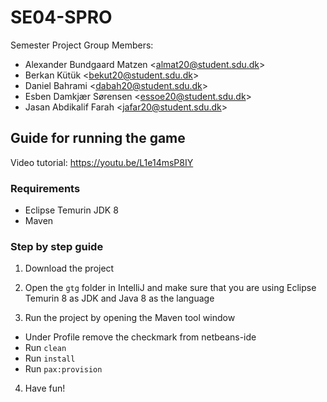 # SE04-SPRO

Semester Project Group Members:

- Alexander Bundgaard Matzen <<almat20@student.sdu.dk>>
- Berkan Kütük <<bekut20@student.sdu.dk>>
- Daniel Bahrami <<dabah20@student.sdu.dk>>
- Esben Damkjær Sørensen <<essoe20@student.sdu.dk>>
- Jasan Abdikalif Farah <<jafar20@student.sdu.dk>>

## Guide for running the game
Video tutorial: https://youtu.be/L1e14msP8IY

### Requirements
- Eclipse Temurin JDK 8
- Maven

### Step by step guide
1. Download the project 

2. Open the `gtg` folder in IntelliJ and make sure that you are using Eclipse Temurin 8 as JDK and Java 8 as the language

3. Run the project by opening the Maven tool window
  - Under Profile remove the checkmark from netbeans-ide
  - Run `clean`
  - Run `install`
  - Run `pax:provision`

4. Have fun!
